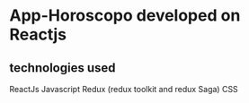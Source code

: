 # App-Horoscopo developed on Reactjs

## technologies used

ReactJs
Javascript
Redux (redux toolkit and redux Saga)
CSS
